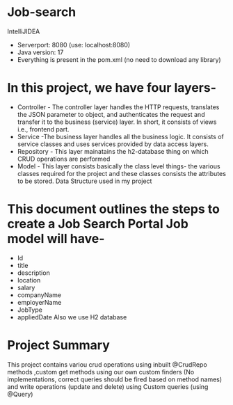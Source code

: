 # Job-search
IntelliJIDEA
* Serverport: 8080 (use: localhost:8080)
* Java version: 17
* Everything is present in the pom.xml (no need to download any library)
# In this project, we have four layers-

* Controller - The controller layer handles the HTTP requests, translates the JSON parameter to object, and authenticates the request and transfer it to the business (service) layer. In short, it consists of views i.e., frontend part.
* Service -The business layer handles all the business logic. It consists of service classes and uses services provided by data access layers.
* Repository - This layer mainatains the h2-database thing on which CRUD operations are performed
* Model - This layer consists basically the class level things- the various classes required for the project and these classes consists the attributes to be stored.
Data Structure used in my project
# This document outlines the steps to create a Job Search Portal Job model will have-

* Id
* title
* description
* location
* salary
* companyName
* employerName
* JobType
* appliedDate
   Also we use H2 database

# Project Summary
This project contains variou crud operations using inbuilt @CrudRepo methods ,custom get methods using our own custom finders (No implementations, correct queries should be fired based on method names) and write operations (update and delete) using Custom queries (using @Query)
